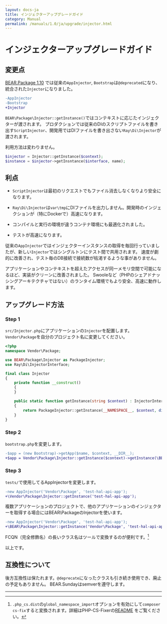 ```yaml
---
layout: docs-ja
title: インジェクターアップグレードガイド
category: Manual
permalink: /manuals/1.0/ja/upgrade/injector.html
---
```


# インジェクターアップグレードガイド

## 変更点

[BEAR.Package 1.10](https://github.com/bearsunday/BEAR.Package/releases/tag/1.10.0) では従来の`AppInjector`, `Bootstrap`は`@deprecated`になり、統合された`Injector`になりました。

```diff
-AppInjector
-Bootstrap
+Injector
```

`BEAR\Package\Injector::getInstance()`ではコンテキストに応じたインジェクターが渡されます。
プロダクションでは従来のDIのスクリプトファイルを書き出す`ScriptInjector`、開発用ではDIファイルを書き出さない`Ray\Di\Injector`が渡されます。

利用方法は変わりません。

```php
$injector = Injector::getInstance($context);
$instance = $injector->getInsntance($interface, name);
```

## 利点

 * `ScriptInjector`は最初のリクエストでもファイル消去しなくなりより安全になります。
 
 * `Ray\Di\Injector`は`var\tmp`にDIファイルを出力しません。開発時のインジェクションが（特にDockerで）高速になります。

 * コンパイルと実行の環境が違うコンテナ環境にも最適化されました。

 * テストが高速になります。

従来の`AppInjector`ではインジェクターインスタンスの取得を毎回行っていましたが、新しい`Injector`ではシングルトンにテスト間で共用されます。
速度が劇的に改善され、テスト毎のDB接続で接続数が枯渇するような事がありません。

アプリケーションやコンテキストを超えたアクセスが同一メモリ空間で可能になるほど、実装がクリーンに改善されました。
Swooleなど（PHPのシェアドナッシングアーキテクチャではない）のランタイム環境でもより安全、高速に動作します。

## アップグレード方法

### Step 1

`src/Injector.php`にアプリケーションの`Injector`を配置します。`Vendor\Package`を自分のプロジェクト名に変更してください。

```php
<?php
namespace Vendor\Package;

use BEAR\Package\Injector as PackageInjector;
use Ray\Di\InjectorInterface;

final class Injector
{
    private function __construct()
    {
    }

    public static function getInstance(string $context) : InjectorInterface
    {
        return PackageInjector::getInstance(__NAMESPACE__, $context, dirname(__DIR__));
    }
}
```

### Step 2

`bootstrap.php`を変更します。

```diff
-$app = (new Bootstrap)->getApp($name, $context, __DIR__);
+$app = Vendor\Package\Injector::getInstance($context)->getInstance(\BEAR\Sunday\Extension\Application\AppInterface::class);
```

### Step 3

`tests/`で使用してるAppInjectorを変更します。

```diff
-new AppInjector('Vendor\Package', 'test-hal-api-app');
+\Vendor\Package\Injector::getInstance('test-hal-api-app');
```

複数アプリケーションのプロジェクトで、他のアプリケーションのインジェクターを取得する場合にはBEAR\PackageのInjectorを使います。

```diff
-new AppInjector('Vendor\Package', 'test-hal-api-app');
+\BEAR\Package\Injector::getInstance('Vendor\Package', 'test-hal-api-app', $appDir);
```

FCQN（完全修飾名）の長いクラス名はツールで変換するのが便利です。[^1]

以上です。

## 互換性について

後方互換性は保たれます。`@deprecate`になったクラスも引き続き使用でき、廃止の予定もありません。
BEAR.Sundayはsemverを遵守します。

---

[^1]: `.php_cs.dist`の`global_namespace_import`オプションを有効にして`composer cs-fix`すると変換されます。詳細はPHP-CS-Fixerの[README](https://github.com/FriendsOfPHP/PHP-CS-Fixer) をご覧ください。